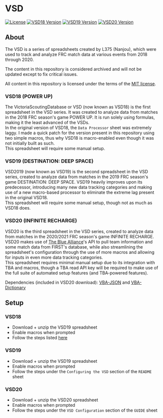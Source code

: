 # VSD

[![License][license-img]](LICENSE)
[![VSD18 Version][18ver]][18ver]
[![VSD19 Version][19ver]][19ver]
[![VSD20 Version][20ver]][20ver]

## About

The VSD is a series of spreadsheets created by L375 (Nanjou), which were used to track and analyze FRC match data at various events from 2018 through 2020.

The content in this repository is considered archived and will not be updated except to fix critical issues.

All content in this repository is licensed under the terms of the [MIT license](LICENSE).

### VSD18 (POWER UP)

The VictoriaScoutingDatabase or VSD (now known as VSD18) is the first spreadsheet in the VSD series. It was created to analyze data from matches in the 2018 FRC season's game POWER UP. It is run solely using formulas, making it the least advanced of the VSDs.  
In the original version of VSD18, the `Data Processor` sheet was extremely laggy. I made a quick patch for the version present in this repository using two simple macros, thus why VSD18 is macro-enabled even though it was not initially built as such.  
This spreadsheet will require some manual setup.

### VSD19 (DESTINATION: DEEP SPACE)

VSD2019 (now known as VSD19) is the second spreadsheet in the VSD series, created to analyze data from matches in the 2019 FRC season's game DESTINATION: DEEP SPACE. VSD19 heavily improves upon its predecessor, introducing many new data tracking categories and making use of a new macro-based processor to eliminate the extreme lag present in the original VSD18.  
This spreadsheet will require some manual setup, though not as much as VSD18 does.

### VSD20 (INFINITE RECHARGE)

VSD20 is the third spreadsheet in the VSD series, created to analyze data from matches in the 2020/2021 FRC season's game INFINITE RECHARGE. VSD20 makes use of [The Blue Alliance](https://thebluealliance.com)'s API to pull team information and some match data from FIRST's database, while also streamlining the spreadsheet's configuration through the use of more macros and allowing for inputs in even more data tracking categories.  
This spreadsheet requires minimal manual setup due to its integration with TBA and macros, though a TBA read API key will be required to make use of the full suite of automated setup features (and TBA-powered features).

Dependencies (included in VSD20 download): [VBA-JSON](https://github.com/VBA-tools/VBA-JSON) and [VBA-Dictionary](https://github.com/VBA-tools/VBA-Dictionary)

## Setup

### VSD18

- Download + unzip the VSD19 spreadsheet
- Enable macros when prompted
- Follow the steps listed [here](docs/VSD18SETUP.md)

### VSD19

- Download + unzip the VSD19 spreadsheet
- Enable macros when prompted
- Follow the steps under the `Configuring the VSD` section of the `README` sheet

### VSD20

- Download + unzip the VSD20 spreadsheet
- Enable macros when prompted
- Follow the steps under the `VSD Configuration` section of the `GUIDE` sheet

<!-- Labels -->
[license-img]: https://img.shields.io/github/license/lowie375/vsd
[18ver]: https://img.shields.io/github/package-json/18ver/lowie375/vsd?color=5B95F9&label=VSD18%20version
[19ver]: https://img.shields.io/github/package-json/19ver/lowie375/vsd?color=7F4EC8&label=VSD19%20version
[20ver]: https://img.shields.io/github/package-json/20ver/lowie375/vsd?color=E32D91&label=VSD20%20version

